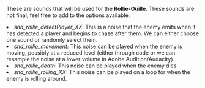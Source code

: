 <p>These are sounds that will be used for the <strong>Rollie-Ouille</strong>. These sounds are not final, feel free to add to the options available.</p>
<ui>
	<li><em>snd_rollie_detectPlayer_XX</em>: This is a noise that the enemy emits when it has detected a player and begins to chase after them. We can either choose one sound or randomly select them.</li>
	<li><em>snd_rollie_movement:</em> This noise can be played when the enemy is moving, possibly at a reduced level (either through code or we can resample the noise at a lower volume in Adobe Audition/Audacity).</li>
	<li><em>snd_rollie_death</em>: This noise can be played when the enemy dies.</li>
	<li><em>snd_rollie_rolling_XX:</em> This noise can be played on a loop for when the enemy is rolling around. </li>
</ui>